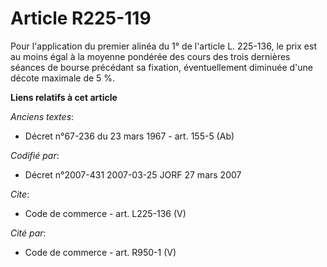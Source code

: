 # Article R225-119

Pour l'application du premier alinéa du 1° de l'article L. 225-136, le prix est au moins égal à la moyenne pondérée des cours
des trois dernières séances de bourse précédant sa fixation, éventuellement diminuée d'une décote maximale de 5 %.

**Liens relatifs à cet article**

_Anciens textes_:

  - Décret n°67-236 du 23 mars 1967 - art. 155-5 (Ab)

_Codifié par_:

  - Décret n°2007-431 2007-03-25 JORF 27 mars 2007

_Cite_:

  - Code de commerce - art. L225-136 (V)

_Cité par_:

  - Code de commerce - art. R950-1 (V)
